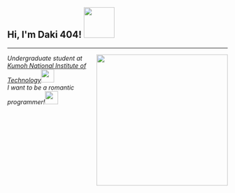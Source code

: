 <h2>Hi, I'm Daki 404! <img src="https://media1.giphy.com/media/xThtavur3TE6l55APe/giphy.gif?cid=ecf05e4704ydjs93ywoibescs161e67qluthk8oky91ij19u&rid=giphy.gif&ct=s" width="70"></h2>
<hr>
<img align='right' width="300"src="https://media2.giphy.com/media/RbDKaczqWovIugyJmW/giphy.gif?cid=ecf05e474pqfus8m8aa9mycyf26d7l3dpgx5n5i5099kfb7e&rid=giphy.gif&ct=g">
<p><em>Undergraduate student at <a href="https://www.kumoh.ac.kr/ko/index.do">Kumoh National Institute of Technology</a><img src="https://media.giphy.com/media/fYSnHlufseco8Fh93Z/giphy.gif" width="30">
</br>I want to be a romantic programmer!<img src="https://media.giphy.com/media/WUlplcMpOCEmTGBtBW/giphy.gif" width="30"> 
</em></p>

